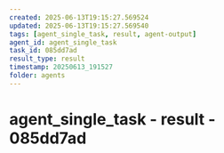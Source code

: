 ```yaml
---
created: 2025-06-13T19:15:27.569524
updated: 2025-06-13T19:15:27.569540
tags: [agent_single_task, result, agent-output]
agent_id: agent_single_task
task_id: 085dd7ad
result_type: result
timestamp: 20250613_191527
folder: agents
---
```


# agent_single_task - result - 085dd7ad

